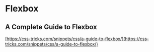 # Flexbox

## A Complete Guide to Flexbox

[https://css-tricks.com/snippets/css/a-guide-to-flexbox/](https://css-tricks.com/snippets/css/a-guide-to-flexbox/)
